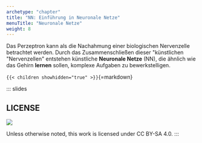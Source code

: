 ```yaml
---
archetype: "chapter"
title: "NN: Einführung in Neuronale Netze"
menuTitle: "Neuronale Netze"
weight: 8
---
```



Das Perzeptron kann als die Nachahmung einer biologischen Nervenzelle betrachtet werden.
Durch das Zusammenschließen dieser "künstlichen "Nervenzellen" entstehen künstliche
**Neuronale Netze** (NN), die ähnlich wie das Gehirn **lernen** sollen, komplexe Aufgaben
zu bewerkstelligen.


`{{< children showhidden="true" >}}`{=markdown}







<!-- DO NOT REMOVE - THIS IS A LAST SLIDE TO INDICATE THE LICENSE AND POSSIBLE EXCEPTIONS (IMAGES, ...). -->
::: slides
## LICENSE
![](https://licensebuttons.net/l/by-sa/4.0/88x31.png)

Unless otherwise noted, this work is licensed under CC BY-SA 4.0.
:::
